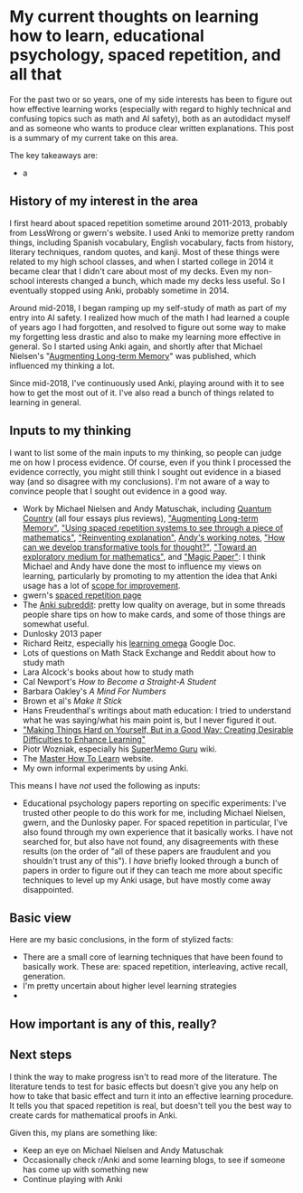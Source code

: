 # My current thoughts on learning how to learn, educational psychology, spaced repetition, and all that

For the past two or so years, one of my side interests has been to figure out how effective learning works (especially with regard to highly technical and confusing topics such as math and AI safety), both as an autodidact myself and as someone who wants to produce clear written explanations. This post is a summary of my current take on this area.

The key takeaways are:

- a

## History of my interest in the area

I first heard about spaced repetition sometime around 2011-2013, probably from LessWrong or gwern's website. I used Anki to memorize pretty random things, including Spanish vocabulary, English vocabulary, facts from history, literary techniques, random quotes, and kanji. Most of these things were related to my high school classes, and when I started college in 2014 it became clear that I didn't care about most of my decks. Even my non-school interests changed a bunch, which made my decks less useful. So I eventually stopped using Anki, probably sometime in 2014.

Around mid-2018, I began ramping up my self-study of math as part of my entry into AI safety. I realized how much of the math I had learned a couple of years ago I had forgotten, and resolved to figure out some way to make my forgetting less drastic and also to make my learning more effective in general. So I started using Anki again, and shortly after that Michael Nielsen's "[Augmenting Long-term Memory](http://augmentingcognition.com/ltm.html)" was published, which influenced my thinking a lot.

Since mid-2018, I've continuously used Anki, playing around with it to see how to get the most out of it. I've also read a bunch of things related to learning in general.

## Inputs to my thinking

I want to list some of the main inputs to my thinking, so people can judge me on how I process evidence. Of course, even if you think I processed the evidence correctly, you might still think I sought out evidence in a biased way (and so disagree with my conclusions). I'm not aware of a way to convince people that I sought out evidence in a good way.

- Work by Michael Nielsen and Andy Matuschak, including [Quantum Country](https://quantum.country/) (all four essays plus reviews), ["Augmenting Long-term Memory"](http://augmentingcognition.com/ltm.html), ["Using spaced repetition systems to see through a piece of mathematics"](http://cognitivemedium.com/srs-mathematics), ["Reinventing explanation"](http://michaelnielsen.org/reinventing_explanation/index.html), [Andy's working notes](https://notes.andymatuschak.org/), ["How can we develop transformative tools for thought?"](https://numinous.productions/ttft/), ["Toward an exploratory medium for mathematics"](http://cognitivemedium.com/emm/emm.html), and ["Magic Paper"](http://cognitivemedium.com/magic_paper/index.html): I think Michael and Andy have done the most to influence my views on learning, particularly by promoting to my attention the idea that Anki usage has a lot of [scope for improvement](https://learning.subwiki.org/wiki/Scope_for_improvement).
- gwern's [spaced repetition page](https://www.gwern.net/Spaced-repetition)
- The [Anki subreddit](https://www.reddit.com/r/Anki/): pretty low quality on average, but in some threads people share tips on how to make cards, and some of those things are somewhat useful.
- Dunlosky 2013 paper
- Richard Reitz, especially his [learning omega](https://docs.google.com/document/d/1Qu21SMy0DgQzYQBt1jCi416xeK6A-8eg84WA-kqamSM/edit) Google Doc.
- Lots of questions on Math Stack Exchange and Reddit about how to study math
- Lara Alcock's books about how to study math
- Cal Newport's _How to Become a Straight-A Student_
- Barbara Oakley's _A Mind For Numbers_
- Brown et al's _Make It Stick_
- Hans Freudenthal's writings about math education: I tried to understand what he was saying/what his main point is, but I never figured it out.
- ["Making Things Hard on Yourself, But in a Good Way: Creating Desirable Difficulties to Enhance Learning"](https://teaching.yale-nus.edu.sg/wp-content/uploads/sites/25/2016/02/Making-Things-Hard-on-Yourself-but-in-a-Good-Way-2011.pdf)
- Piotr Wozniak, especially his [SuperMemo Guru](https://supermemo.guru/wiki/SuperMemo_Guru) wiki.
- The [Master How To Learn](https://www.masterhowtolearn.com/) website.
- My own informal experiments by using Anki.

This means I have *not* used the following as inputs:

- Educational psychology papers reporting on specific experiments: I've trusted other people to do this work for me, including Michael Nielsen, gwern, and the Dunlosky paper. For spaced repetition in particular, I've also found through my own experience that it basically works. I have not searched for, but also have not found, any disagreements with these results (on the order of "all of these papers are fraudulent and you shouldn't trust any of this"). I *have* briefly looked through a bunch of papers in order to figure out if they can teach me more about specific techniques to level up my Anki usage, but have mostly come away disappointed.

## Basic view

Here are my basic conclusions, in the form of stylized facts:

- There are a small core of learning techniques that have been found to basically work. These are: spaced repetition, interleaving, active recall, generation.
- I'm pretty uncertain about higher level learning strategies
- 

## How important is any of this, really?

## Next steps

I think the way to make progress isn't to read more of the literature. The literature tends to test for basic effects but doesn't give you any help on how to take that basic effect and turn it into an effective learning procedure. It tells you that spaced repetition is real, but doesn't tell you the best way to create cards for mathematical proofs in Anki.

Given this, my plans are something like:

- Keep an eye on Michael Nielsen and Andy Matuschak
- Occasionally check r/Anki and some learning blogs, to see if someone has come up with something new
- Continue playing with Anki
